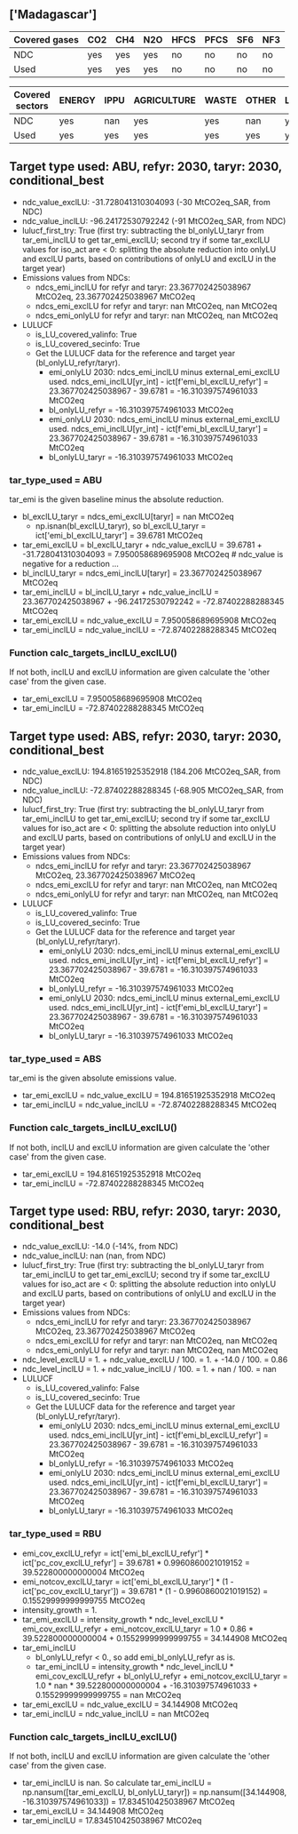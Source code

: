 ## ['Madagascar']



| Covered gases | CO2 | CH4 | N2O | HFCS | PFCS | SF6 | NF3 |
| ---- | ---- | ---- | ---- | ---- | ---- | ---- | ----  |
| NDC | yes | yes | yes | no | no | no | no |
| Used | yes | yes | yes | no | no | no | no |

| Covered sectors | ENERGY | IPPU | AGRICULTURE | WASTE | OTHER | LULUCF |
| ---- | ---- | ---- | ---- | ---- | ---- | ----  |
| NDC | yes | nan | yes | yes | nan | yes |
| Used | yes | yes | yes | yes | yes | yes |



## Target type used: ABU, refyr: 2030, taryr: 2030, conditional_best
- ndc_value_exclLU: -31.728041310304093 (-30 MtCO2eq_SAR, from NDC)
- ndc_value_inclLU: -96.24172530792242 (-91 MtCO2eq_SAR, from NDC)
- lulucf_first_try: True
(first try: subtracting the bl_onlyLU_taryr from tar_emi_inclLU to get tar_emi_exclLU;
second try if some tar_exclLU values for iso_act are < 0: splitting the absolute reduction into onlyLU and exclLU parts, based on contributions of onlyLU and exclLU in the target year)
- Emissions values from NDCs:
  - ndcs_emi_inclLU for refyr and taryr: 23.367702425038967 MtCO2eq, 23.367702425038967 MtCO2eq
  - ndcs_emi_exclLU for refyr and taryr: nan MtCO2eq, nan MtCO2eq
  - ndcs_emi_onlyLU for refyr and taryr: nan MtCO2eq, nan MtCO2eq
- LULUCF
  - is_LU_covered_valinfo: True
  - is_LU_covered_secinfo: True
  - Get the LULUCF data for the reference and target year (bl_onlyLU_refyr/taryr).
    - emi_onlyLU 2030: ndcs_emi_inclLU minus external_emi_exclLU used. ndcs_emi_inclLU[yr_int] - ict[f'emi_bl_exclLU_refyr'] = 23.367702425038967 - 39.6781 = -16.310397574961033 MtCO2eq
    - bl_onlyLU_refyr = -16.310397574961033 MtCO2eq
    - emi_onlyLU 2030: ndcs_emi_inclLU minus external_emi_exclLU used. ndcs_emi_inclLU[yr_int] - ict[f'emi_bl_exclLU_taryr'] = 23.367702425038967 - 39.6781 = -16.310397574961033 MtCO2eq
    - bl_onlyLU_taryr = -16.310397574961033 MtCO2eq
### tar_type_used = ABU
tar_emi is the given baseline minus the absolute reduction.
- bl_exclLU_taryr = ndcs_emi_exclLU[taryr] = nan MtCO2eq
  - np.isnan(bl_exclLU_taryr), so bl_exclLU_taryr = ict['emi_bl_exclLU_taryr'] = 39.6781 MtCO2eq
- tar_emi_exclLU = bl_exclLU_taryr + ndc_value_exclLU = 39.6781 + -31.728041310304093 = 7.950058689695908 MtCO2eq # ndc_value is negative for a reduction ...
- bl_inclLU_taryr = ndcs_emi_inclLU[taryr] = 23.367702425038967 MtCO2eq
- tar_emi_inclLU = bl_inclLU_taryr + ndc_value_inclLU = 23.367702425038967 + -96.24172530792242 = -72.87402288288345 MtCO2eq
- tar_emi_exclLU = ndc_value_exclLU = 7.950058689695908 MtCO2eq
- tar_emi_inclLU = ndc_value_inclLU = -72.87402288288345 MtCO2eq
### Function calc_targets_inclLU_exclLU()
If not both, inclLU and exclLU information are given calculate the 'other case' from the given case.
- tar_emi_exclLU = 7.950058689695908 MtCO2eq
- tar_emi_inclLU = -72.87402288288345 MtCO2eq



## Target type used: ABS, refyr: 2030, taryr: 2030, conditional_best
- ndc_value_exclLU: 194.81651925352918 (184.206 MtCO2eq_SAR, from NDC)
- ndc_value_inclLU: -72.87402288288345 (-68.905 MtCO2eq_SAR, from NDC)
- lulucf_first_try: True
(first try: subtracting the bl_onlyLU_taryr from tar_emi_inclLU to get tar_emi_exclLU;
second try if some tar_exclLU values for iso_act are < 0: splitting the absolute reduction into onlyLU and exclLU parts, based on contributions of onlyLU and exclLU in the target year)
- Emissions values from NDCs:
  - ndcs_emi_inclLU for refyr and taryr: 23.367702425038967 MtCO2eq, 23.367702425038967 MtCO2eq
  - ndcs_emi_exclLU for refyr and taryr: nan MtCO2eq, nan MtCO2eq
  - ndcs_emi_onlyLU for refyr and taryr: nan MtCO2eq, nan MtCO2eq
- LULUCF
  - is_LU_covered_valinfo: True
  - is_LU_covered_secinfo: True
  - Get the LULUCF data for the reference and target year (bl_onlyLU_refyr/taryr).
    - emi_onlyLU 2030: ndcs_emi_inclLU minus external_emi_exclLU used. ndcs_emi_inclLU[yr_int] - ict[f'emi_bl_exclLU_refyr'] = 23.367702425038967 - 39.6781 = -16.310397574961033 MtCO2eq
    - bl_onlyLU_refyr = -16.310397574961033 MtCO2eq
    - emi_onlyLU 2030: ndcs_emi_inclLU minus external_emi_exclLU used. ndcs_emi_inclLU[yr_int] - ict[f'emi_bl_exclLU_taryr'] = 23.367702425038967 - 39.6781 = -16.310397574961033 MtCO2eq
    - bl_onlyLU_taryr = -16.310397574961033 MtCO2eq
### tar_type_used = ABS
tar_emi is the given absolute emissions value.
- tar_emi_exclLU = ndc_value_exclLU = 194.81651925352918 MtCO2eq
- tar_emi_inclLU = ndc_value_inclLU = -72.87402288288345 MtCO2eq
### Function calc_targets_inclLU_exclLU()
If not both, inclLU and exclLU information are given calculate the 'other case' from the given case.
- tar_emi_exclLU = 194.81651925352918 MtCO2eq
- tar_emi_inclLU = -72.87402288288345 MtCO2eq



## Target type used: RBU, refyr: 2030, taryr: 2030, conditional_best
- ndc_value_exclLU: -14.0 (-14%, from NDC)
- ndc_value_inclLU: nan (nan, from NDC)
- lulucf_first_try: True
(first try: subtracting the bl_onlyLU_taryr from tar_emi_inclLU to get tar_emi_exclLU;
second try if some tar_exclLU values for iso_act are < 0: splitting the absolute reduction into onlyLU and exclLU parts, based on contributions of onlyLU and exclLU in the target year)
- Emissions values from NDCs:
  - ndcs_emi_inclLU for refyr and taryr: 23.367702425038967 MtCO2eq, 23.367702425038967 MtCO2eq
  - ndcs_emi_exclLU for refyr and taryr: nan MtCO2eq, nan MtCO2eq
  - ndcs_emi_onlyLU for refyr and taryr: nan MtCO2eq, nan MtCO2eq
- ndc_level_exclLU = 1. + ndc_value_exclLU / 100. = 1. + -14.0 / 100. = 0.86
- ndc_level_inclLU = 1. + ndc_value_inclLU / 100. = 1. + nan / 100. = nan
- LULUCF
  - is_LU_covered_valinfo: False
  - is_LU_covered_secinfo: True
  - Get the LULUCF data for the reference and target year (bl_onlyLU_refyr/taryr).
    - emi_onlyLU 2030: ndcs_emi_inclLU minus external_emi_exclLU used. ndcs_emi_inclLU[yr_int] - ict[f'emi_bl_exclLU_refyr'] = 23.367702425038967 - 39.6781 = -16.310397574961033 MtCO2eq
    - bl_onlyLU_refyr = -16.310397574961033 MtCO2eq
    - emi_onlyLU 2030: ndcs_emi_inclLU minus external_emi_exclLU used. ndcs_emi_inclLU[yr_int] - ict[f'emi_bl_exclLU_taryr'] = 23.367702425038967 - 39.6781 = -16.310397574961033 MtCO2eq
    - bl_onlyLU_taryr = -16.310397574961033 MtCO2eq
### tar_type_used = RBU
- emi_cov_exclLU_refyr = ict['emi_bl_exclLU_refyr'] * ict['pc_cov_exclLU_refyr'] = 39.6781 * 0.9960860021019152 = 39.522800000000004 MtCO2eq
- emi_notcov_exclLU_taryr = ict['emi_bl_exclLU_taryr'] * (1 - ict['pc_cov_exclLU_taryr']) = 39.6781 * (1 - 0.9960860021019152) = 0.15529999999999755 MtCO2eq
- intensity_growth = 1.
- tar_emi_exclLU = intensity_growth * ndc_level_exclLU * emi_cov_exclLU_refyr + emi_notcov_exclLU_taryr = 1.0 * 0.86 * 39.522800000000004 + 0.15529999999999755 = 34.144908 MtCO2eq
- tar_emi_inclLU
  - bl_onlyLU_refyr < 0., so add emi_bl_onlyLU_refyr as is.
  - tar_emi_inclLU = intensity_growth * ndc_level_inclLU * emi_cov_exclLU_refyr + bl_onlyLU_refyr + emi_notcov_exclLU_taryr = 1.0 * nan * 39.522800000000004 + -16.310397574961033 + 0.15529999999999755 = nan MtCO2eq
- tar_emi_exclLU = ndc_value_exclLU = 34.144908 MtCO2eq
- tar_emi_inclLU = ndc_value_inclLU = nan MtCO2eq
### Function calc_targets_inclLU_exclLU()
If not both, inclLU and exclLU information are given calculate the 'other case' from the given case.
- tar_emi_inclLU is nan. So calculate tar_emi_inclLU = np.nansum([tar_emi_exclLU, bl_onlyLU_taryr]) = np.nansum([34.144908, -16.310397574961033]) = 17.834510425038967 MtCO2eq
- tar_emi_exclLU = 34.144908 MtCO2eq
- tar_emi_inclLU = 17.834510425038967 MtCO2eq